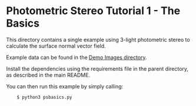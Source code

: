 # Photometric Stereo Tutorial 1 - The Basics

This directory contains a single example using 3-light photometric stereo to calculate the surface normal vector field.

Example data can be found in the [Demo Images directory](../demo-images).

Install the dependencies using the requirements file in the parent directory, as described in the main README.

You can then run this example by simply calling:

```python
    $ python3 psbasics.py
```
